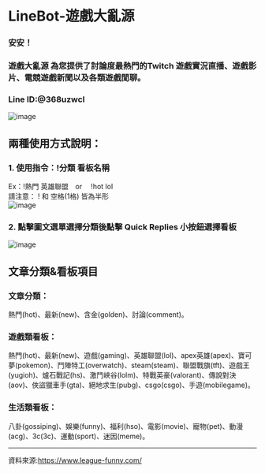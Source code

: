 # LineBot-遊戲大亂源


### 安安！<br>
### 遊戲大亂源 為您提供了討論度最熱門的Twitch 遊戲實況直播、遊戲影片、電競遊戲新聞以及各類遊戲閒聊。
### Line ID:@368uzwcl<br>
![image](https://github.com/lilmax922/LineBot-BestGamingForum/blob/master/line-add.png)<br>

## 兩種使用方式說明：
### 1. 使用指令：!分類 看板名稱
Ex：!熱門 英雄聯盟　or　 !hot lol <br>
請注意： ! 和 空格(1格) 皆為半形 <br>
![image](https://github.com/lilmax922/LineBot-BestGamingForum/blob/master/linebot-3.JPG)<br>
### 2. 點擊圖文選單選擇分類後點擊 Quick Replies 小按鈕選擇看板
![image](https://github.com/lilmax922/LineBot-BestGamingForum/blob/master/linebot-2.JPG)<br>

## 文章分類&看板項目
### 文章分類：
熱門(hot)、最新(new)、含金(golden)、討論(comment)。
### 遊戲類看板：
熱門(hot)、最新(new)、遊戲(gaming)、英雄聯盟(lol)、apex英雄(apex)、寶可夢(pokemon)、鬥陣特工(overwatch)、steam(steam)、聯盟戰旗(tft)、遊戲王(yugioh)、爐石戰記(hs)、激鬥峽谷(lolm)、特戰英豪(valorant)、傳說對決(aov)、俠盜獵車手(gta)、絕地求生(pubg)、csgo(csgo)、手遊(mobilegame)。
### 生活類看板：
八卦(gossiping)、娛樂(funny)、福利(hso)、電影(movie)、寵物(pet)、動漫(acg)、3c(3c)、運動(sport)、迷因(meme)。
<hr>

資料來源:https://www.league-funny.com/
